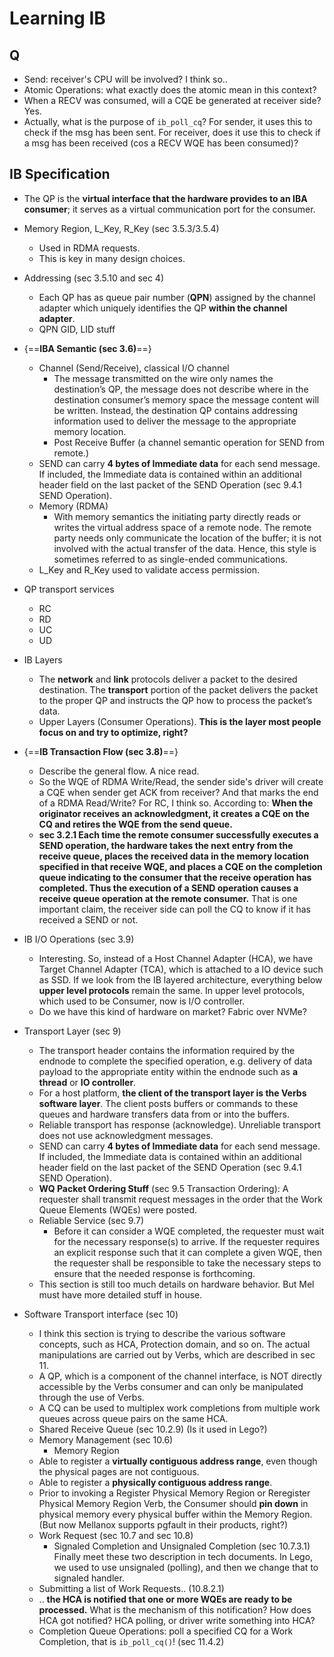 # Learning IB

## Q
- Send: receiver's CPU will be involved? I think so..
- Atomic Operations: what exactly does the atomic mean in this context?
- When a RECV was consumed, will a CQE be generated at receiver side? Yes.
- Actually, what is the purpose of `ib_poll_cq`? For sender, it uses this to check if the msg has been sent. For receiver, does it use this to check if a msg has been received (cos a RECV WQE has been consumed)?

## IB Specification

- The QP is the __virtual interface that the hardware provides to an IBA consumer__; it serves as a virtual communication port for the consumer.

- Memory Region, L_Key, R_Key (sec 3.5.3/3.5.4)
    - Used in RDMA requests.
    - This is key in many design choices.

- Addressing (sec 3.5.10 and sec 4)
    - Each QP has as queue pair number (__QPN__) assigned by the channel
adapter which uniquely identifies the QP __within the channel adapter__.
    - QPN GID, LID stuff

- {==__IBA Semantic (sec 3.6)__==}
    - Channel (Send/Receive), classical I/O channel
        - The message transmitted on the wire only names the destination’s QP, the message does not describe where in the destination consumer’s memory space the message content will be written. Instead, the destination QP contains addressing information used to deliver the message to the appropriate memory location.
        - Post Receive Buffer (a channel semantic operation for SEND from remote.)
	- SEND can carry __4 bytes of Immediate data__ for each send message. If included, the Immediate data is contained within an additional header field on the last packet of the SEND Operation (sec 9.4.1 SEND Operation).
    - Memory (RDMA)
        - With memory semantics the initiating party directly reads or writes the virtual address space of a remote node. The remote party needs only communicate the location of the buffer; it is not involved with the actual transfer of the data. Hence, this style is sometimes referred to as single-ended communications.
	- L_Key and R_Key used to validate access permission.
- QP transport services
    - RC
    - RD
    - UC
    - UD
- IB Layers
    - The __network__ and __link__ protocols deliver a packet to the desired destination. The __transport__ portion of the packet delivers the packet to the proper QP and instructs the QP how to process the packet’s data.
    - Upper Layers (Consumer Operations). __This is the layer most people focus on and try to optimize, right?__

- {==__IB Transaction Flow (sec 3.8)__==}
    - Describe the general flow. A nice read.
    - So the WQE of RDMA Write/Read, the sender side's driver will create a CQE when sender get ACK from receiver? And that marks the end of a RDMA Read/Write? For RC, I think so. According to: __When the originator receives an acknowledgment, it creates a CQE on the CQ and retires the WQE from the send queue.__
    - __sec 3.2.1 Each time the remote consumer successfully executes a SEND operation, the hardware takes the next entry from the receive queue, places the received data in the memory location specified in that receive WQE, and places a CQE on the completion queue indicating to the consumer that the receive operation has completed. Thus the execution of a SEND operation causes a receive queue operation at the remote consumer.__ That is one important claim, the receiver side can poll the CQ to know if it has received a SEND or not.

- IB I/O Operations (sec 3.9)
    - Interesting. So, instead of a Host Channel Adapter (HCA), we have Target Channel Adapter (TCA), which is attached to a IO device such as SSD. If we look from the IB layered architecture, everything below __upper level protocols__ remain the same. In upper level protocols, which used to be Consumer, now is I/O controller.
    - Do we have this kind of hardware on market? Fabric over NVMe?

- Transport Layer (sec 9)
    - The transport header contains the information required by the endnode to complete the specified operation, e.g. delivery of data payload to the appropriate entity within the endnode such as __a thread__ or __IO controller__.
    - For a host platform, __the client of the transport layer is the Verbs software layer__. The client posts buffers or commands to these queues and hardware transfers data from or into the buffers.
    - Reliable transport has response (acknowledge). Unreliable transport does not use acknowledgment messages.
    - SEND can carry __4 bytes of Immediate data__ for each send message. If included, the Immediate data is contained within an additional header field on the last packet of the SEND Operation (sec 9.4.1 SEND Operation).
    - __WQ Packet Ordering Stuff__ (sec 9.5 Transaction Ordering): A requester shall transmit request messages in the order that the Work Queue Elements (WQEs) were posted.
    - Reliable Service (sec 9.7)
        - Before it can consider a WQE completed, the requester must wait for the necessary response(s) to arrive. If the requester requires an explicit response such that it can complete a given WQE, then the requester shall be responsible to take the necessary steps to ensure that the needed response is forthcoming.
	- This section is still too much details on hardware behavior. But Mel must have more detailed stuff in house.

- Software Transport interface (sec 10)
    - I think this section is trying to describe the various software concepts, such as HCA, Protection domain, and so on. The actual manipulations are carried out by Verbs, which are described in sec 11.
    - A QP, which is a component of the channel interface, is NOT directly accessible by the Verbs consumer and can only be manipulated through the use of Verbs.
    - A CQ can be used to multiplex work completions from multiple work queues across queue pairs on the same HCA.
    - Shared Receive Queue (sec 10.2.9) (Is it used in Lego?)
    - Memory Management (sec 10.6)
        - Memory Region
	- Able to register a __virtually contiguous address range__, even though the physical pages are not contiguous.
	- Able to register a __physically contiguous address range__.
	- Prior to invoking a Register Physical Memory Region or Reregister Physical Memory Region Verb, the Consumer should __pin down__ in physical memory every physical buffer within the Memory Region. (But now Mellanox supports pgfault in their products, right?)
    - Work Request (sec 10.7 and sec 10.8)
        - Signaled Completion and Unsignaled Completion (sec 10.7.3.1) Finally meet these two description in tech documents. In Lego, we used to use unsignaled (polling), and then we change that to signaled handler.
	- Submitting a list of Work Requests.. (10.8.2.1)
	- .. __the HCA is notified that one or more WQEs are ready to be processed.__ What is the mechanism of this notification? How does HCA got notified? HCA polling, or driver write something into HCA?
	- Completion Queue Operations: poll a specified CQ for a Work Completion, that is `ib_poll_cq()`! (sec 11.4.2)
